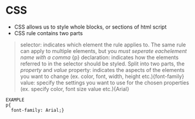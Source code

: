 # CSS
- CSS allows us to style whole blocks, or sections of html script
- CSS rule contains two parts
> selector: indicates which element the rule applies to. The same rule can apply to multiple elements, but you *must seperate eachelement name with a comma* {p}
> declaration: indicates how the elements referred to in the selector should be styled.  Split into two parts, the *property* and *value*
> property: indicates the aspects of the elements you want to change (ex. color, font, width, height etc.){font-family}
> value: specify the settings you want to use for the chosen properties (ex. specify color, font size value etc.){Arial}
```
EXAMPLE
p{
  font-family: Arial;}
```

